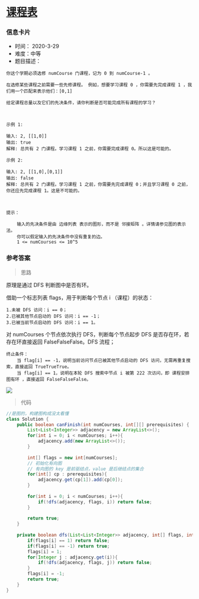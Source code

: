 # [课程表](https://leetcode-cn.com/problems/course-schedule/)

### 信息卡片

- 时间： 2020-3-29
- 难度：中等
- 题目描述：

```
你这个学期必须选修 numCourse 门课程，记为 0 到 numCourse-1 。

在选修某些课程之前需要一些先修课程。 例如，想要学习课程 0 ，你需要先完成课程 1 ，我们用一个匹配来表示他们：[0,1]

给定课程总量以及它们的先决条件，请你判断是否可能完成所有课程的学习？

 

示例 1:

输入: 2, [[1,0]] 
输出: true
解释: 总共有 2 门课程。学习课程 1 之前，你需要完成课程 0。所以这是可能的。

示例 2:

输入: 2, [[1,0],[0,1]]
输出: false
解释: 总共有 2 门课程。学习课程 1 之前，你需要先完成课程 0；并且学习课程 0 之前，你还应先完成课程 1。这是不可能的。

 

提示：

    输入的先决条件是由 边缘列表 表示的图形，而不是 邻接矩阵 。详情请参见图的表示法。
    你可以假定输入的先决条件中没有重复的边。
    1 <= numCourses <= 10^5
```



### 参考答案

> 思路

原理是通过 DFS 判断图中是否有环。 

借助一个标志列表 flags，用于判断每个节点 i （课程）的状态：

    1.未被 DFS 访问：i == 0；
    2.已被其他节点启动的 DFS 访问：i == -1；
    3.已被当前节点启动的 DFS 访问：i == 1。

对 numCourses 个节点依次执行 DFS，判断每个节点起步 DFS 是否存在环，若存在环直接返回 FalseFalseFalse。DFS 流程；

    终止条件：
        当 flag[i] == -1，说明当前访问节点已被其他节点启动的 DFS 访问，无需再重复搜索，直接返回 TrueTrueTrue。
        当 flag[i] == 1，说明在本轮 DFS 搜索中节点 i 被第 222 次访问，即 课程安排图有环 ，直接返回 FalseFalseFalse。

![](https://pic.leetcode-cn.com/787383a8e6ed9d18499837e3eb94c10a9e3de64a1f76259ded74a635b2ef0b12-Picture1.png)



> 代码

```java
//是图的，构建图构成没太看懂
class Solution {
    public boolean canFinish(int numCourses, int[][] prerequisites) {
        List<List<Integer>> adjacency = new ArrayList<>();
        for(int i = 0; i < numCourses; i++){
            adjacency.add(new ArrayList<>());
        }
        
        int[] flags = new int[numCourses];
        // 初始化有向图
        // 有向图的 key 是前驱结点，value 是后继结点的集合
        for(int[] cp : prerequisites){
            adjacency.get(cp[1]).add(cp[0]);
        }
        
        for(int i = 0; i < numCourses; i++){
            if(!dfs(adjacency, flags, i)) return false;
        }
        
        return true;
    }
    
    private boolean dfs(List<List<Integer>> adjacency, int[] flags, int i) {
        if(flags[i] == 1) return false;
        if(flags[i] == -1) return true;
        flags[i] = 1;
        for(Integer j : adjacency.get(i)){
            if(!dfs(adjacency, flags, j)) return false;
        }
        flags[i] = -1;
        return true;
    }
}
```


